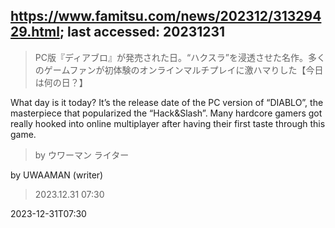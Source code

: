 ## https://www.famitsu.com/news/202312/31329429.html; last accessed: 20231231

> PC版『ディアブロ』が発売された日。“ハクスラ”を浸透させた名作。多くのゲームファンが初体験のオンラインマルチプレイに激ハマりした【今日は何の日？】

What day is it today? It’s the release date of the PC version of “DIABLO”, the masterpiece that popularized the “Hack&Slash”.  Many hardcore gamers got really hooked into online multiplayer after having their first taste through this game.

> by ウワーマン ライター

by UWAAMAN (writer)

> 2023.12.31 07:30

2023-12-31T07:30
